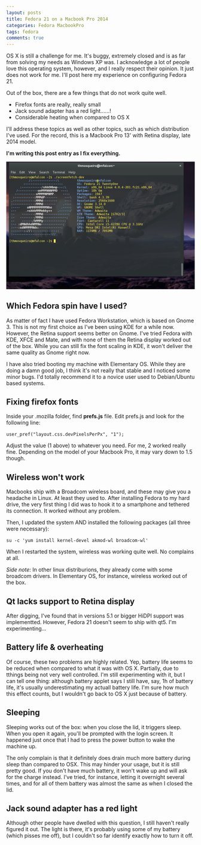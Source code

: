 ```yaml
---
layout: posts
title: Fedora 21 on a Macbook Pro 2014
categories: Fedora MacbookPro
tags: fedora
comments: true
---
```



OS X is still a challenge for me. It's buggy, extremely closed and is
as far from solving my needs as Windows XP was. I acknowledge a lot of
people love this operating system, however, and I really respect their
opinion. It just does not work for me. I'll post here my experience on
configuring Fedora 21.

<!-- Split Here - Snapshot -->

Out of the box, there are a few things that do not work quite well.

* Firefox fonts are really, really small
* Jack sound adapter has a red light......!
* Considerable heating when compared to OS X

I'll address these topics as well as other topics, such as which
distribution I've used. For the record, this is a Macbook Pro 13' with
Retina display, late 2014 model.

**I'm writing this post entry as I fix everything.**


<img src="/files/posts/2015-05-19/screenfetch-2015.png" alt="Screenfetch with Fedora 21" class='post-img' />



## Which Fedora spin have I used?

As matter of fact I have used Fedora Workstation, which is based on
Gnome 3. This is not my first choice as I've been using KDE for a
while now. However, the Retina support seems better on Gnome. I've
tried Fedora with KDE, XFCE and Mate, and with none of them the Retina
display worked out of the box. While you can still fix the font
scaling in KDE, it won't deliver the same quality as Gnome right now.

I have also tried booting my machine with Elementary OS. While they
are doing a damn good job, I think it's not really that stable and I
noticed some minor bugs. I'd totally recommend it to a novice user
used to Debian/Ubuntu based systems.


## Fixing firefox fonts

Inside your .mozilla folder, find **prefs.js** file. Edit prefs.js and look for the following line:

```
user_pref("layout.css.devPixelsPerPx", "1");
```

Adjust the value (1 above) to whatever you need. For me, 2 worked
really fine. Depending on the model of your Macbook Pro, it may vary
down to 1.5 though.



## Wireless won't work

Macbooks ship with a Broadcom wireless board, and these may give you a
headache in Linux. At least they used to. After installing Fedora to
my hard drive, the very first thing I did was to hook it to a
smartphone and tethered its connection. It worked without any problem.

Then, I updated the system AND installed the following packages (all three were necessary):

```
su -c 'yum install kernel-devel akmod-wl broadcom-wl'
```

When I restarted the system, wireless was working quite well. No complains at all.

<i>Side note:</i> In other linux distriburions, they already come with
some broadcom drivers. In Elementary OS, for instance, wireless worked
out of the box.



## Qt lacks support to Retina display

After digging, I've found that in versions 5.1 or bigger HiDPI support
was implementted. However, Fedora 21 doesn't seem to ship with
qt5. I'm experimenting...



## Battery life & overheating

Of course, these two problems are highly related. Yep, battery life
seems to be reduced when compared to what it was with OS X. Partially,
due to tthings being not very well controlled. I'm still experimenting
with it, but I can tell one thing: although battery applet says I
still have, say, 1h of battery life, it's usually underestimating my
actuall battery life. I'm sure how much this effect counts, but I
wouldn't go back to OS X just because of battery.



## Sleeping

Sleeping works out of the box: when you close the lid, it triggers
sleep. When you open it again, you'll be prompted with the login
screen. It happened just once that I had to press the power button to
wake the machine up.

The only complain is that it definitely does drain much more battery
during sleep than compared to OSX. This may hinder your usage, but it
is still pretty good. If you don't have much battery, it won't wake up
and will ask for the charge instead. I've tried, for instance, letting
it overnight several times, and for all of them battery was almost the
same as when I closed the lid.


## Jack sound adapter has a red light

Although other people have dwelled with this question, I still haven't
really figured it out. The light is there, it's probably using some of
my battery (which pisses me off), but I couldn't so far identify
exactly how to turn it off.
